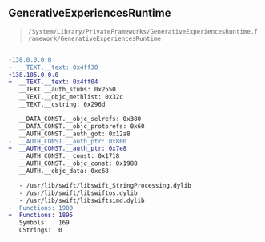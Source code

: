 ## GenerativeExperiencesRuntime

> `/System/Library/PrivateFrameworks/GenerativeExperiencesRuntime.framework/GenerativeExperiencesRuntime`

```diff

-138.0.0.0.0
-  __TEXT.__text: 0x4ff30
+138.105.0.0.0
+  __TEXT.__text: 0x4ff04
   __TEXT.__auth_stubs: 0x2550
   __TEXT.__objc_methlist: 0x32c
   __TEXT.__cstring: 0x296d

   __DATA_CONST.__objc_selrefs: 0x380
   __DATA_CONST.__objc_protorefs: 0x60
   __AUTH_CONST.__auth_got: 0x12a8
-  __AUTH_CONST.__auth_ptr: 0x800
+  __AUTH_CONST.__auth_ptr: 0x7e8
   __AUTH_CONST.__const: 0x1718
   __AUTH_CONST.__objc_const: 0x1988
   __AUTH.__objc_data: 0xc68

   - /usr/lib/swift/libswift_StringProcessing.dylib
   - /usr/lib/swift/libswiftos.dylib
   - /usr/lib/swift/libswiftsimd.dylib
-  Functions: 1900
+  Functions: 1895
   Symbols:   169
   CStrings:  0
 

```
